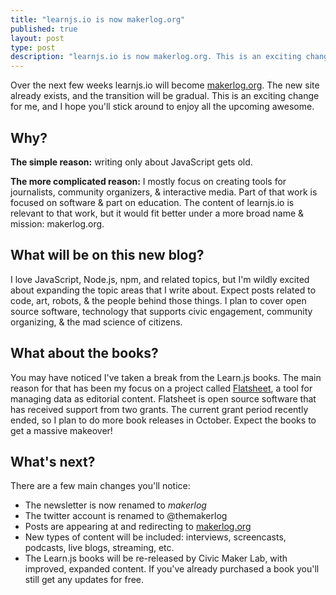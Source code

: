 ```yaml
---
title: "learnjs.io is now makerlog.org"
published: true
layout: post
type: post
description: "learnjs.io is now makerlog.org. This is an exciting change, and I hope you'll stick around to enjoy all the upcoming awesome."
---
```


Over the next few weeks learnjs.io will become [makerlog.org](http://makerlog.org). The new site already exists, and the transition will be gradual. This is an exciting change for me, and I hope you'll stick around to enjoy all the upcoming awesome.

## Why?
**The simple reason:** writing only about JavaScript gets old.

**The more complicated reason:** I mostly focus on creating tools for journalists, community organizers, & interactive media. Part of that work is focused on software & part on education. The content of learnjs.io is relevant to that work, but it would fit better under a more broad name & mission: makerlog.org.

## What will be on this new blog?
I love JavaScript, Node.js, npm, and related topics, but I'm wildly excited about expanding the topic areas that I write about. Expect posts related to code, art, robots, & the people behind those things. I plan to cover open source software, technology that supports civic engagement, community organizing, & the mad science of citizens.

## What about the books?
You may have noticed I've taken a break from the Learn.js books. The main reason for that has been my focus on a project called [Flatsheet](http://flatsheet.io), a tool for managing data as editorial content. Flatsheet is open source software that has received support from two grants. The current grant period recently ended, so I plan to do more book releases in October. Expect the books to get a massive makeover!

## What's next?
There are a few main changes you'll notice:

- The newsletter is now renamed to _makerlog_
- The twitter account is renamed to @themakerlog
- Posts are appearing at and redirecting to [makerlog.org](http://makerlog.org)
- New types of content will be included: interviews, screencasts, podcasts, live blogs, streaming, etc.
- The Learn.js books will be re-released by Civic Maker Lab, with improved, expanded content. If you've already purchased a book you'll still get any updates for free.
